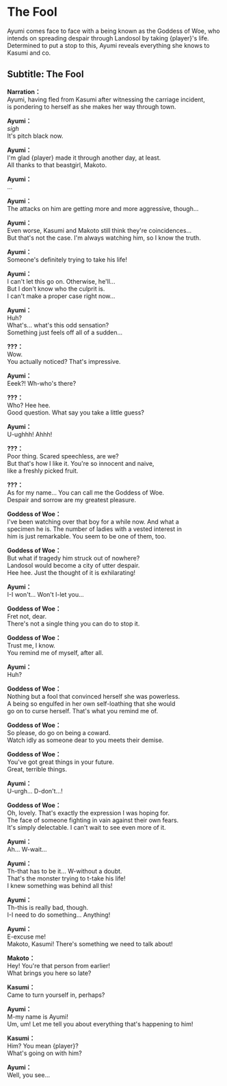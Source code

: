 # The Fool
Ayumi comes face to face with a being known as the Goddess of Woe, who intends on spreading despair through Landosol by taking {player}'s life. Determined to put a stop to this, Ayumi reveals everything she knows to Kasumi and co.
  
## Subtitle: The Fool
  
**Narration：**  
Ayumi, having fled from Kasumi after witnessing the carriage incident,  
is pondering to herself as she makes her way through town.  
  
**Ayumi：**  
*sigh*  
It's pitch black now.  
  
**Ayumi：**  
I'm glad {player} made it through another day, at least.  
All thanks to that beastgirl, Makoto.  
  
**Ayumi：**  
...  
  
**Ayumi：**  
The attacks on him are getting more and more aggressive, though...  
  
**Ayumi：**  
Even worse, Kasumi and Makoto still think they're coincidences...  
But that's not the case. I'm always watching him, so I know the truth.  
  
**Ayumi：**  
Someone's definitely trying to take his life!  
  
**Ayumi：**  
I can't let this go on. Otherwise, he'll...  
But I don't know who the culprit is.  
I can't make a proper case right now...  
  
**Ayumi：**  
Huh?  
What's... what's this odd sensation?  
Something just feels off all of a sudden...  
  
**???：**  
Wow.  
You actually noticed? That's impressive.  
  
**Ayumi：**  
Eeek?! Wh-who's there?  
  
**???：**  
Who? Hee hee.  
Good question. What say you take a little guess?  
  
**Ayumi：**  
U-ughhh! Ahhh!  
  
**???：**  
Poor thing. Scared speechless, are we?  
But that's how I like it. You're so innocent and naive,  
like a freshly picked fruit.  
  
**???：**  
As for my name... You can call me the Goddess of Woe.  
Despair and sorrow are my greatest pleasure.  
  
**Goddess of Woe：**  
I've been watching over that boy for a while now. And what a  
specimen he is. The number of ladies with a vested interest in  
him is just remarkable. You seem to be one of them, too.  
  
**Goddess of Woe：**  
But what if tragedy him struck out of nowhere?  
Landosol would become a city of utter despair.  
Hee hee. Just the thought of it is exhilarating!  
  
**Ayumi：**  
I-I won't... Won't l-let you...  
  
**Goddess of Woe：**  
Fret not, dear.  
There's not a single thing you can do to stop it.  
  
**Goddess of Woe：**  
Trust me, I know.  
You remind me of myself, after all.  
  
**Ayumi：**  
Huh?  
  
**Goddess of Woe：**  
Nothing but a fool that convinced herself she was powerless.  
A being so engulfed in her own self-loathing that she would  
go on to curse herself. That's what you remind me of.  
  
**Goddess of Woe：**  
So please, do go on being a coward.  
Watch idly as someone dear to you meets their demise.  
  
**Goddess of Woe：**  
You've got great things in your future.  
Great, terrible things.  
  
**Ayumi：**  
U-urgh... D-don't...!  
  
**Goddess of Woe：**  
Oh, lovely. That's exactly the expression I was hoping for.  
The face of someone fighting in vain against their own fears.  
It's simply delectable. I can't wait to see even more of it.  
  
**Ayumi：**  
Ah... W-wait...  
  
**Ayumi：**  
Th-that has to be it... W-without a doubt.  
That's the monster trying to t-take his life!  
I knew something was behind all this!  
  
**Ayumi：**  
Th-this is really bad, though.  
I-I need to do something... Anything!  
  
**Ayumi：**  
E-excuse me!  
Makoto, Kasumi! There's something we need to talk about!  
  
**Makoto：**  
Hey! You're that person from earlier!  
What brings you here so late?  
  
**Kasumi：**  
Came to turn yourself in, perhaps?  
  
**Ayumi：**  
M-my name is Ayumi!  
Um, um! Let me tell you about everything that's happening to him!  
  
**Kasumi：**  
Him? You mean {player}?  
What's going on with him?  
  
**Ayumi：**  
Well, you see...  
